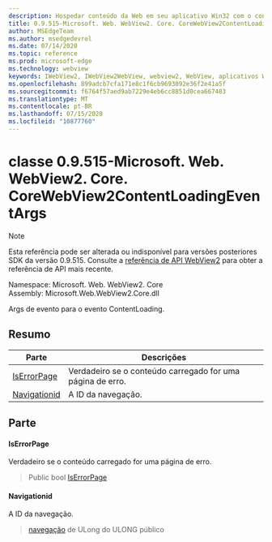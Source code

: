 ```yaml
---
description: Hospedar conteúdo da Web em seu aplicativo Win32 com o controle WebView2 do Microsoft Edge
title: 0.9.515-Microsoft. Web. WebView2. Core. CoreWebView2ContentLoadingEventArgs
author: MSEdgeTeam
ms.author: msedgedevrel
ms.date: 07/14/2020
ms.topic: reference
ms.prod: microsoft-edge
ms.technology: webview
keywords: IWebView2, IWebView2WebView, webview2, WebView, aplicativos Win32, Win32, Edge, ICoreWebView2, ICoreWebView2Controller, controle do navegador, HTML Edge
ms.openlocfilehash: 899adcb7cfa171e8c1f6cb9693092e36f2e41a5f
ms.sourcegitcommit: f6764f57aed9ab7229e4eb6cc8851d0cea667403
ms.translationtype: MT
ms.contentlocale: pt-BR
ms.lasthandoff: 07/15/2020
ms.locfileid: "10877760"
---
```

# classe 0.9.515-Microsoft. Web. WebView2. Core. CoreWebView2ContentLoadingEventArgs 

> [!NOTE]
> Esta referência pode ser alterada ou indisponível para versões posteriores SDK da versão 0.9.515. Consulte a [referência de API WebView2](../../../webview2-api-reference.md) para obter a referência de API mais recente.

Namespace: Microsoft. Web. WebView2. Core \
Assembly: Microsoft.Web.WebView2.Core.dll

Args de evento para o evento ContentLoading.

## Resumo

 Parte                        | Descrições
--------------------------------|---------------------------------------------
[IsErrorPage](#iserrorpage) | Verdadeiro se o conteúdo carregado for uma página de erro.
[Navigationid](#navigationid) | A ID da navegação.

## Parte

#### IsErrorPage 

Verdadeiro se o conteúdo carregado for uma página de erro.

> Public bool [IsErrorPage](#iserrorpage)

#### Navigationid 

A ID da navegação.

> [navegação](#navigationid) de ULong do ULONG público

